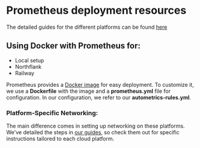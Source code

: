 # Prometheus deployment resources

The detailed guides for the different platforms can be found [here](https://docs.autometrics.dev/deploying-prometheus)

## Using Docker with Prometheus for:
- Local setup
- Northflank
- Railway 

Prometheus provides a [Docker image](https://hub.docker.com/r/prom/prometheus) for easy deployment. To customize it, we use a **Dockerfile** with the image and a **prometheus.yml** file for configuration. In our configuration, we refer to our **autometrics-rules.yml**. 

### Platform-Specific Networking:
The main difference comes in setting up networking on these platforms. We've detailed the steps in [our guides](https://docs.autometrics.dev/deploying-prometheus), so check them out for specific instructions tailored to each cloud platform.
